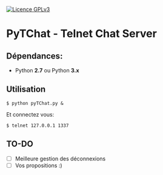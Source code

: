 [![Licence GPLv3](http://img.shields.io/badge/license-GPLv3-yellow.svg)](http://www.gnu.org/licenses/quick-guide-gplv3.fr.html)

# PyTChat - Telnet Chat Server

## Dépendances:
* Python __2.7__ ou Python __3.x__

## Utilisation 
```
$ python pyTChat.py &
```

Et connectez vous:

```
$ telnet 127.0.0.1 1337
```

## TO-DO

- [ ] Meilleure gestion des déconnexions
- [ ] Vos propositions :)
